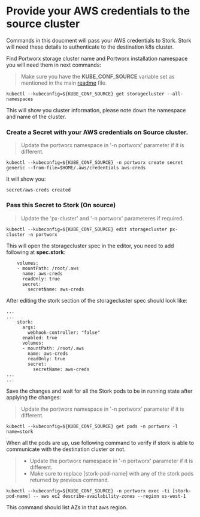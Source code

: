 # Provide your AWS credentials to the source cluster

Commands in this doucment will pass your AWS credentials to Stork. Stork will need these details to authenticate to the destination k8s cluster.

Find Portworx storage cluster name and Portworx installation namespace you will need them in next commands:

> Make sure you have the **KUBE_CONF_SOURCE** variable set as mentioned in the main [readme](./readme.md#set-kube_conf-variables) file.

	kubectl --kubeconfig=${KUBE_CONF_SOURCE} get storagecluster --all-namespaces

This will show you cluster information, please note down the namespace and name of the cluster.

### Create a Secret with your AWS credentials on Source cluster.
	
> Update the portworx namespace in '-n portworx' parameter if it is different. 

	kubectl --kubeconfig=${KUBE_CONF_SOURCE} -n portworx create secret generic --from-file=$HOME/.aws/credentials aws-creds

It will show you:

	secret/aws-creds created

### Pass this Secret to Stork (On source)

> Update the 'px-cluster' and '-n portworx' parameteres if required.

	kubectl --kubeconfig=${KUBE_CONF_SOURCE} edit storagecluster px-cluster -n portworx

This will open the storagecluster spec in the editor, you need to add following at **spec.stork**:
```
    volumes:
    - mountPath: /root/.aws
      name: aws-creds
      readOnly: true
      secret:
        secretName: aws-creds
```
After editing the stork section of  the storagecluster spec should look like:
```
...
...
    stork:
      args:
        webhook-controller: "false"
      enabled: true
      volumes:
      - mountPath: /root/.aws
        name: aws-creds
        readOnly: true
        secret:
          secretName: aws-creds
...
...
```

Save the changes and wait for all the Stork pods to be in running state after applying the changes:

> Update the portworx namespace in '-n portworx' parameter if it is different. 

	kubectl --kubeconfig=${KUBE_CONF_SOURCE} get pods -n portworx -l name=stork

When all the pods are up, use following command to verify if stork is able to communicate with the destination cluster or not.

> * Update the portworx namespace in '-n portworx' parameter if it is different. 
> * Make sure to replace [stork-pod-name] with any of the stork pods returned by previous command.

	kubectl --kubeconfig=${KUBE_CONF_SOURCE} -n portworx exec -ti [stork-pod-name] -- aws ec2 describe-availability-zones --region us-west-1

This command should list AZs in that aws region.
